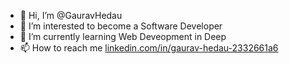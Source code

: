 - 👋 Hi, I’m @GauravHedau
- 👀 I’m interested to become a Software Developer
- 🌱 I’m currently learning Web Deveopment in Deep 
- 📫 How to reach me [linkedin.com/in/gaurav-hedau-2332661a6](https://www.linkedin.com/public-profile/settings?lipi=urn%3Ali%3Apage%3Ad_flagship3_profile_self_edit_contact-info%3BJIviV3ynQwCKtH%2BoeBb%2F%2BQ%3D%3D)

